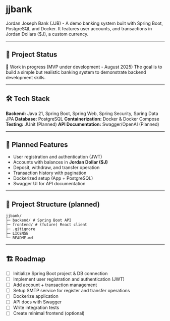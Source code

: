 # jjbank
Jordan Joseph Bank (JJB) - A demo banking system built with Spring Boot, PostgreSQL and Docker. It features user accounts, and transactions in Jordan Dollars ($J), a custom currency.

---

## 🚀 Project Status
📌 Work in progress (MVP under development - August 2025)
The goal is to build a simple but realistic banking system to demonstrate backend development skills.

---

## 🛠 Tech Stack
**Backend:** Java 21, Spring Boot, Spring Web, Spring Security, Spring Data JPA
**Database:** PostgreSQL
**Containerization:** Docker & Docker Compose
**Testing:** JUnit (Planned)
**API Documentation:** Swagger/OpenAI (Planned)

---

## 📌 Planned Features
- User registration and authentication (JWT)
- Accounts with balances in **Jordan Dollar ($J)**
- Deposit, withdraw, and transfer operation
- Transaction history with pagination
- Dockerized setup (App + PostgreSQL)
- Swagger UI for API documentation

---

## 📂 Project Structure (planned)
```
jjbank/
├─ backend/ # Spring Boot API
├─ frontend/ # (future) React client
├─ .gitignore
├─ LICENSE
└─ README.md
```

---

## 🏗 Roadmap
- [ ] Initialize Spring Boot project & DB connection
- [ ] Implement user registration and authentication (JWT)
- [ ] Add account + transaction management
- [ ] Setup SMTP service for register and transfer operations
- [ ] Dockerize application
- [ ] API docs with Swagger
- [ ] Write integration tests
- [ ] Create minimal frontend (optional)